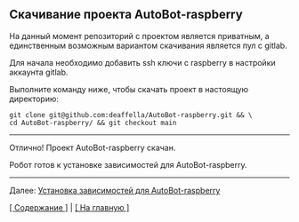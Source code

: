 Скачивание проекта AutoBot-raspberry
---

На данный момент репозиторий с проектом является приватным, 
а единственным возможным вариантом скачивания является пул с gitlab.

Для начала необходимо добавить ssh ключи с raspberry в настройки
аккаунта gitlab.  

Выполните команду ниже, чтобы скачать проект в настоящую директорию:

    git clone git@github.com:deaffella/AutoBot-raspberry.git && \
    cd AutoBot-raspberry/ && git checkout main

___ 

Отлично! Проект AutoBot-raspberry скачан.

Робот готов к установке зависимостей для AutoBot-raspberry.

___ 
Далее: [Установка зависимостей для AutoBot-raspberry](04_install_project_requirements.md)

[[ Содержание ]](../README.md) | [[ На главную ]](../../README.md)
